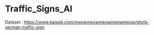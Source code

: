 # Traffic_Signs_AI

Dataset : https://www.kaggle.com/meowmeowmeowmeowmeow/gtsrb-german-traffic-sign
